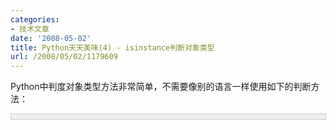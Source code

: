 ```yaml
---
categories:
- 技术文章
date: '2008-05-02'
title: Python天天美味(4) - isinstance判断对象类型
url: /2008/05/02/1179609
---
```



Python中判度对象类型方法非常简单，不需要像别的语言一样使用如下的判断方法：

<div style="border: 1px solid #cccccc; padding: 4px 5px 4px 4px; background-color: #eeeeee; font-size: 13px; width: 98%;"><!--

Code highlighting produced by Actipro CodeHighlighter (freeware)

http://www.CodeHighlighter.com/

--><span style="color: #0000ff;">if</span><span style="color: #000000;">&nbsp;(</span><span style="color: #0000ff;">typeof</span><span style="color: #000000;">(objA)&nbsp;</span><span style="color: #000000;">==</span><span style="color: #000000;">&nbsp;</span><span style="color: #0000ff;">typeof</span><span style="color: #000000;">(String))

{

&nbsp;&nbsp;&nbsp;&nbsp;</span><span style="color: #008000;">//</span><span style="color: #008000;">TODO</span><span style="color: #008000;">

</span><span style="color: #000000;">}</span></div>

在Python中只需要使用内置的函数isinstance，使用起来非常简单，比如下面的例子：

<div style="border: 1px solid #cccccc; padding: 4px 5px 4px 4px; background-color: #eeeeee; font-size: 13px; width: 98%;"><!--

Code highlighting produced by Actipro CodeHighlighter (freeware)

http://www.CodeHighlighter.com/

--><span style="color: #0000ff;">class</span><span style="color: #000000;">&nbsp;objA:

&nbsp;&nbsp;&nbsp;&nbsp;</span><span style="color: #0000ff;">pass</span><span style="color: #000000;">

A&nbsp;</span><span style="color: #000000;">=</span><span style="color: #000000;">&nbsp;objA()

B&nbsp;</span><span style="color: #000000;">=</span><span style="color: #000000;">&nbsp;</span><span style="color: #800000;">'</span><span style="color: #800000;">a</span><span style="color: #800000;">'</span><span style="color: #000000;">,</span><span style="color: #800000;">'</span><span style="color: #800000;">v</span><span style="color: #800000;">'</span><span style="color: #000000;">

C&nbsp;</span><span style="color: #000000;">=</span><span style="color: #000000;">&nbsp;</span><span style="color: #800000;">'</span><span style="color: #800000;">a&nbsp;string</span><span style="color: #800000;">'</span><span style="color: #000000;">

</span><span style="color: #0000ff;">print</span><span style="color: #000000;">&nbsp;isinstance(A,&nbsp;objA)

</span><span style="color: #0000ff;">print</span><span style="color: #000000;">&nbsp;isinstance(B,&nbsp;tuple)

</span><span style="color: #0000ff;">print</span><span style="color: #000000;">&nbsp;isinstance(C,&nbsp;basestring)</span></div>

输出结果：

**True

True
**

**
True**

#### [Python  天天美味系列（总）](http://www.cnblogs.com/coderzh/archive/2008/07/08/pythoncookbook.html)
 <p>[Python    天天美味(1) - 交换变量](http://www.cnblogs.com/coderzh/archive/2008/04/29/1176878.html)
  
[Python    天天美味(2) - 字符遍历的艺术](http://www.cnblogs.com/coderzh/archive/2008/04/30/1177677.html) &nbsp;
  
[Python    天天美味(3) - 字符转换](http://www.cnblogs.com/coderzh/archive/2008/05/02/1179593.html) &nbsp;
  
[Python    天天美味(4) - isinstance判断对象类型](http://www.cnblogs.com/coderzh/archive/2008/05/02/1179609.html)&nbsp;
  
[Python    天天美味(5) - ljust rjust center](http://www.cnblogs.com/coderzh/archive/2008/05/02/1179709.html) &nbsp;
...
</p>
